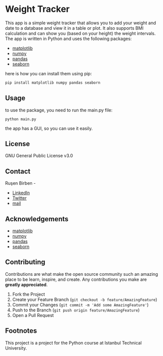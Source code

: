 # Weight Tracker

This app is a simple weight tracker that allows you to add your weight and date to a database and view it in a table or plot.
It also supports BMI calculation and can show you (based on your height) the weight intervals.
The app is written in Python and uses the following packages:

- [matplotlib](https://matplotlib.org/)
- [numpy](https://numpy.org/)
- [pandas](https://pandas.pydata.org/)
- [seaborn](https://seaborn.pydata.org/)

here is how you can install them using pip:

```bash
pip install matplotlib numpy pandas seaborn
```

## Usage

to use the package, you need to run the main.py file:

`python main.py`

the app has a GUI, so you can use it easily.

## License

GNU General Public License v3.0

## Contact

Ruşen Birben -

- [LinkedIn](https://www.linkedin.com/in/ru%C5%9Fen-birben-691855202)
- [Twitter](https://twitter.com/rusen_birben)
- [mail](mailto:rusenbirben@gmail.com)

## Acknowledgements

- [matplotlib](https://matplotlib.org/)
- [numpy](https://numpy.org/)
- [pandas](https://pandas.pydata.org/)
- [seaborn](https://seaborn.pydata.org/)

## Contributing

Contributions are what make the open source community such an amazing place to be learn, inspire, and create. Any contributions you make are **greatly appreciated**.

1. Fork the Project
2. Create your Feature Branch (`git checkout -b feature/AmazingFeature`)
3. Commit your Changes (`git commit -m 'Add some AmazingFeature'`)
4. Push to the Branch (`git push origin feature/AmazingFeature`)
5. Open a Pull Request

## Footnotes

This project is a project for the Python course at Istanbul Technical University.
